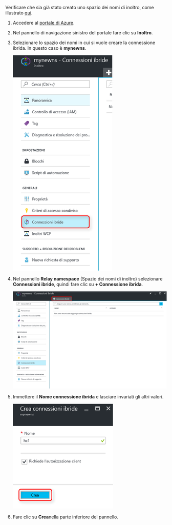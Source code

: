 Verificare che sia già stato creato uno spazio dei nomi di inoltro, come illustrato [qui][namespace-how-to].

1. Accedere al [portale di Azure](https://portal.azure.com).
2. Nel pannello di navigazione sinistro del portale fare clic su **Inoltro**.
3. Selezionare lo spazio dei nomi in cui si vuole creare la connessione ibrida. In questo caso è **mynewns**.
   
    ![Creare una connessione ibrida](./media/relay-create-hybrid-connection-portal/create-hc-1.png)
4. Nel pannello **Relay namespace** (Spazio dei nomi di inoltro) selezionare **Connessioni ibride**, quindi fare clic su **+ Connessione ibrida**.
   
    ![Selezionare la connessione ibrida](./media/relay-create-hybrid-connection-portal/create-hc-2.png)
5. Immettere il **Nome connessione ibrida** e lasciare invariati gli altri valori.
   
    ![Selezionare Nuovo](./media/relay-create-hybrid-connection-portal/create-hc-3.png)
6. Fare clic su **Crea**nella parte inferiore del pannello.

[namespace-how-to]: ../articles/service-bus-relay/relay-create-namespace-portal.md 

<!--HONumber=Feb17_HO1-->



